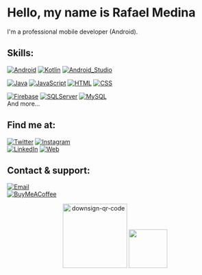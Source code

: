 # Hello, my name is Rafael Medina

I'm a professional mobile developer (Android).

## Skills:

[![Android](https://img.shields.io/badge/Android-3DDC84?style=for-the-badge&logo=android&logoColor=white&labelColor=101010)]()
[![Kotlin](https://img.shields.io/badge/Kotlin-0095D5?style=for-the-badge&logo=kotlin&logoColor=white&labelColor=101010)]()
[![Android_Studio](https://img.shields.io/badge/Android_Studio-3DDC84?style=for-the-badge&logo=android-studio&logoColor=white&labelColor=101010)]()
</br>

[![Java](https://img.shields.io/badge/Java-007396?style=for-the-badge&logo=java&logoColor=white&labelColor=101010)]()
[![JavaScript](https://img.shields.io/badge/JavaScript-F7DF1E?style=for-the-badge&logo=javascript&logoColor=white&labelColor=101010)]()
[![HTML](https://img.shields.io/badge/HTML-E34F26?style=for-the-badge&logo=html5&logoColor=white&labelColor=101010)]()
[![CSS](https://img.shields.io/badge/CSS-1572B6?style=for-the-badge&logo=css3&logoColor=white&labelColor=101010)]()
</br>
<!---
[![AWS](https://img.shields.io/badge/AWS-232F3E?style=for-the-badge&logo=amazon-aws&logoColor=white&labelColor=101010)]()
[![Google_Cloud](https://img.shields.io/badge/Google_Cloud-4285F4?style=for-the-badge&logo=googlecloud&logoColor=white&labelColor=101010)]()
</br>-->
[![Firebase](https://img.shields.io/badge/Firebase-FFCA28?style=for-the-badge&logo=firebase&logoColor=white&labelColor=101010)]()
[![SQLServer](https://img.shields.io/badge/SQL_Server-CC2927?style=for-the-badge&logo=microsoftsqlserver&logoColor=white&labelColor=101010)]()
[![MySQL](https://img.shields.io/badge/MySQL-4479A1?style=for-the-badge&logo=mysql&logoColor=white&labelColor=101010)]()
</br>
And more...

## Find me at:

[![Twitter](https://img.shields.io/badge/Twitter-@rafamedinatw-1DA1F2?style=for-the-badge&logo=twitter&logoColor=white&labelColor=101010)](https://twitter.com/rafamedinatw)
[![Instagram](https://img.shields.io/badge/Instagram-@rafamedinaig-E4405F?style=for-the-badge&logo=instagram&logoColor=white&labelColor=101010)](https://instagram.com/rafamedinaig)
</br>
[![LinkedIn](https://img.shields.io/badge/LinkedIn-Rafael_Medina-0077B5?style=for-the-badge&logo=linkedin&logoColor=white&labelColor=101010)](https://www.linkedin.com/in/rafaelmedinaval)
[![Web](https://img.shields.io/badge/Web-RafaMediDev.com-14a1f0?style=for-the-badge&logo=dev.to&logoColor=white&labelColor=101010)](https://www.rafamedidev.com)

## Contact & support:

[![Email](https://img.shields.io/badge/rafael.medina.valverde@gmail.com-my_personal_email-D14836?style=for-the-badge&logo=gmail&logoColor=white&labelColor=101010)](mailto:rafael.medina.valverde@gmail.com)
</br>
[![BuyMeACoffee](https://img.shields.io/badge/Buy_Me_A_Coffee_-support_my_work-FFDD00?style=for-the-badge&logo=buy-me-a-coffee&logoColor=white&labelColor=101010)](https://www.buymeacoffee.com/rafamedidev)

<div align="center">
<img src="https://i.ibb.co/TR3wXCq/downsign-qr-code.gif" alt="downsign-qr-code" border="0" width="150"/>
<img src="https://media.giphy.com/media/gjO7nSilZIfPcvcw4Z/giphy.gif" width="90"/>
</div>
